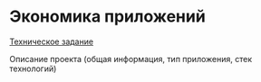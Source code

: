 # Экономика приложений

[Техническое задание](./Техническое%20задание.md)

Описание проекта (общая информация, тип приложения, стек технологий)